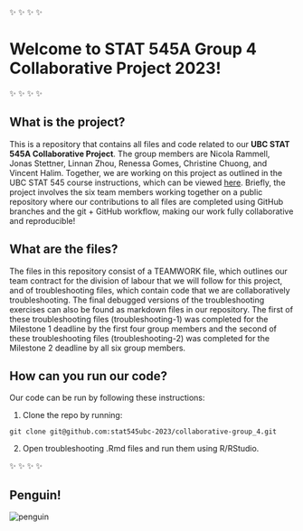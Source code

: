 :sparkles: :sparkles: :sparkles: :sparkles:
# Welcome to STAT 545A Group 4 Collaborative Project 2023!
:sparkles: :sparkles: :sparkles: :sparkles:

## What is the project?
This is a repository that contains all files and code related to our **UBC STAT 545A Collaborative Project**. The group members are Nicola Rammell, Jonas Stettner, Linnan Zhou, Renessa Gomes, Christine Chuong, and Vincent Halim. Together, we are working on this project as outlined in the UBC STAT 545 course instructions, which can be viewed [here](https://stat545.stat.ubc.ca/collaborative-project/milestone1/). Briefly, the project involves the six team members working together on a public repository where our contributions to all files are completed using GitHub branches and the git + GitHub workflow, making our work fully collaborative and reproducible!

## What are the files?
The files in this repository consist of a TEAMWORK file, which outlines our team contract for the division of labour that we will follow for this project, and of troubleshooting files, which contain code that we are collaboratively troubleshooting. The final debugged versions of the troubleshooting exercises can also be found as markdown files in our repository. The first of these troubleshooting files (troubleshooting-1) was completed for the Milestone 1 deadline by the first four group members and the second of these troubleshooting files (troubleshooting-2) was completed for the Milestone 2 deadline by all six group members. 

## How can you run our code?

Our code can be run by following these instructions:
1. Clone the repo by running:
```
git clone git@github.com:stat545ubc-2023/collaborative-group_4.git
```
2. Open troubleshooting .Rmd files and run them using R/RStudio. 


:sparkles: :sparkles: :sparkles: :sparkles:

## Penguin!
![penguin](https://c8.alamy.com/comp/2G1XX6W/the-fairy-penguin-is-going-down-to-the-water-2G1XX6W.jpg)
